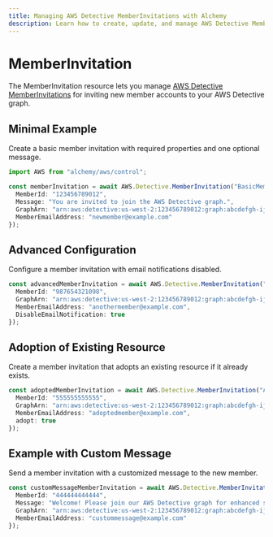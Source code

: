 ```yaml
---
title: Managing AWS Detective MemberInvitations with Alchemy
description: Learn how to create, update, and manage AWS Detective MemberInvitations using Alchemy Cloud Control.
---
```


# MemberInvitation

The MemberInvitation resource lets you manage [AWS Detective MemberInvitations](https://docs.aws.amazon.com/detective/latest/userguide/) for inviting new member accounts to your AWS Detective graph.

## Minimal Example

Create a basic member invitation with required properties and one optional message.

```ts
import AWS from "alchemy/aws/control";

const memberInvitation = await AWS.Detective.MemberInvitation("BasicMemberInvitation", {
  MemberId: "123456789012",
  Message: "You are invited to join the AWS Detective graph.",
  GraphArn: "arn:aws:detective:us-west-2:123456789012:graph:abcdefgh-ijkl-mnop-qrst-uvwxyz123456",
  MemberEmailAddress: "newmember@example.com"
});
```

## Advanced Configuration

Configure a member invitation with email notifications disabled.

```ts
const advancedMemberInvitation = await AWS.Detective.MemberInvitation("AdvancedMemberInvitation", {
  MemberId: "987654321098",
  GraphArn: "arn:aws:detective:us-west-2:123456789012:graph:abcdefgh-ijkl-mnop-qrst-uvwxyz123456",
  MemberEmailAddress: "anothermember@example.com",
  DisableEmailNotification: true
});
```

## Adoption of Existing Resource

Create a member invitation that adopts an existing resource if it already exists.

```ts
const adoptedMemberInvitation = await AWS.Detective.MemberInvitation("AdoptedMemberInvitation", {
  MemberId: "555555555555",
  GraphArn: "arn:aws:detective:us-west-2:123456789012:graph:abcdefgh-ijkl-mnop-qrst-uvwxyz123456",
  MemberEmailAddress: "adoptedmember@example.com",
  adopt: true
});
```

## Example with Custom Message

Send a member invitation with a customized message to the new member.

```ts
const customMessageMemberInvitation = await AWS.Detective.MemberInvitation("CustomMessageMemberInvitation", {
  MemberId: "444444444444",
  Message: "Welcome! Please join our AWS Detective graph for enhanced security insights.",
  GraphArn: "arn:aws:detective:us-west-2:123456789012:graph:abcdefgh-ijkl-mnop-qrst-uvwxyz123456",
  MemberEmailAddress: "custommessage@example.com"
});
```